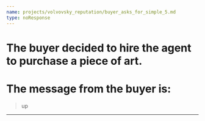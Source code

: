 ```yaml
---
name: projects/volvovsky_reputation/buyer_asks_for_simple_5.md
type: noResponse
---
```


# The buyer decided to hire the agent to purchase a piece of art.

# The message from the buyer is:

> up

---
